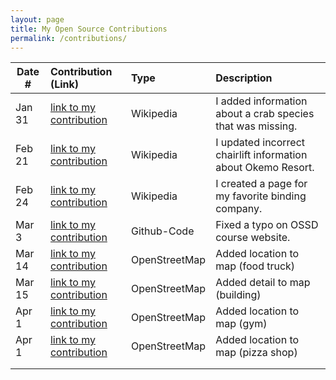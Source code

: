 ```yaml
---
layout: page
title: My Open Source Contributions
permalink: /contributions/
---
```


<!--
Type of the contribution should be "Wikipedia edit", "OpenStreet Map feature", "Documentation", "Course website", "Blog",
"Browser Add-on", etc.

The description should include a brief summary of what you did.

The link should bring us to a public page that shows your contribution. 

Replace the first row with your own contribution. 

-->





| Date #       | Contribution (Link)  | Type  | Description |
|---|:---|:---|:---|
| Jan 31   | [link to my contribution](https://en.wikipedia.org/wiki/Special:Contributions/Danny031103)    | Wikipedia   |   I added information about a crab species that was missing.    |
| Feb 21   | [link to my contribution](https://en.wikipedia.org/w/index.php?title=Okemo_Mountain&diff=prev&oldid=1276955626)    | Wikipedia   |   I updated incorrect chairlift information about Okemo Resort.    |
| Feb 24   | [link to my contribution](https://en.wikipedia.org/w/index.php?title=User:Danny031103/sandbox&oldid=1277454299)    | Wikipedia   |   I created a page for my favorite binding company.    |
| Mar 3   | [link to my contribution](https://github.com/joannakl/ossd/pull/145)    | Github-Code   |   Fixed a typo on OSSD course website.    |
| Mar 14   | [link to my contribution](https://www.openstreetmap.org/changeset/163624793)    | OpenStreetMap   |   Added location to map (food truck) |
| Mar 15   | [link to my contribution](https://www.openstreetmap.org/changeset/163671011#map=19/25.585329/-80.408471)    | OpenStreetMap   |   Added detail to map (building) |
| Apr 1   | [link to my contribution](https://www.openstreetmap.org/changeset/164391686)    | OpenStreetMap   |   Added location to map (gym) |
| Apr 1   | [link to my contribution](https://www.openstreetmap.org/changeset/164391805)    | OpenStreetMap   |   Added location to map (pizza shop) |
|     |     |     |      |
|     |     |     |      |


